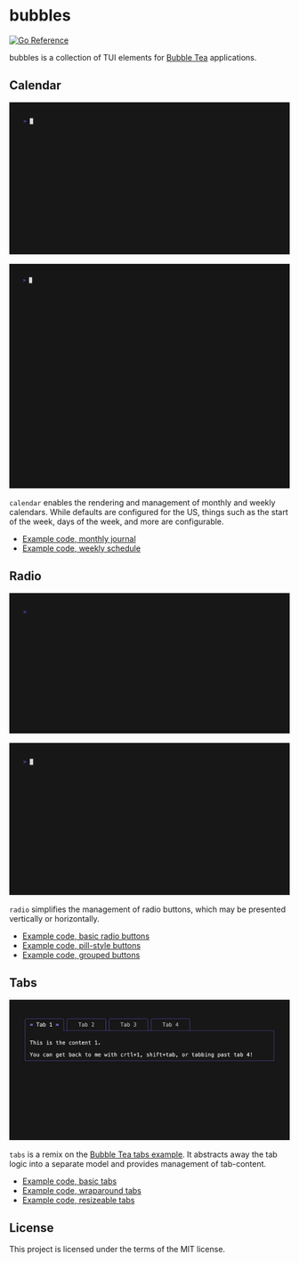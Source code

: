 # bubbles

[![Go Reference](https://pkg.go.dev/badge/github.com/shawalli/bubbles.svg)](https://pkg.go.dev/github.com/shawalli/bubbles)

bubbles is a collection of TUI elements for [Bubble Tea](https://github.com/charmbracelet/bubbletea) applications.

## Calendar

![Calendar monthly journal demo](assets/calendar-month-journal.gif)

![Calendar weekly schedule demo](assets/calendar-week-schedule.gif)

`calendar` enables the rendering and management of monthly and weekly calendars.
While defaults are configured for the US, things such as the start of the week, days of the week,
and more are configurable.

* [Example code, monthly journal](examples/calendar/month-journal/main.go)
* [Example code, weekly schedule](examples/calendar/week-schedule/main.go)

## Radio

![Simple radio button demo](assets/radio-simple.gif)

![Grouped radio button demo](assets/radio-grouped.gif)

`radio` simplifies the management of radio buttons, which may be presented vertically or horizontally.

* [Example code, basic radio buttons](examples/radio/simple/main.go)
* [Example code, pill-style buttons](examples/radio/pill/main.go)
* [Example code, grouped buttons](examples/radio/resizeable/main.go)

## Tabs

![Wraparound tab demo](assets/tabs-wraparound.gif)

`tabs` is a remix on the [Bubble Tea tabs example](https://github.com/charmbracelet/bubbletea/tree/main/examples/tabs).
It abstracts away the tab logic into a separate model and provides management of tab-content.

* [Example code, basic tabs](examples/tabs/simple/main.go)
* [Example code, wraparound tabs](examples/tabs/wraparound/main.go)
* [Example code, resizeable tabs](examples/tabs/resizeable/main.go)

## License

This project is licensed under the terms of the MIT license.
